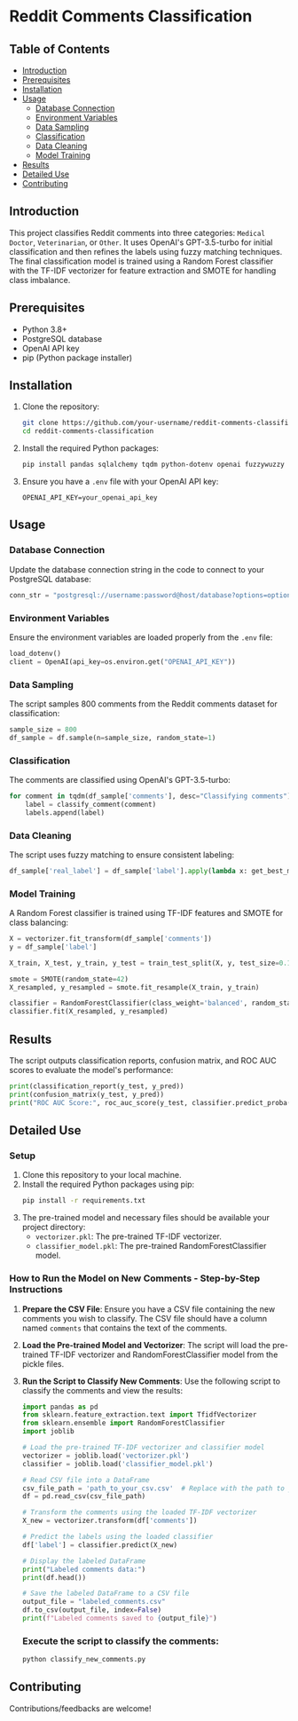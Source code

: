 # Reddit Comments Classification

## Table of Contents

- [Introduction](#introduction)
- [Prerequisites](#prerequisites)
- [Installation](#installation)
- [Usage](#usage)
  - [Database Connection](#database-connection)
  - [Environment Variables](#environment-variables)
  - [Data Sampling](#data-sampling)
  - [Classification](#classification)
  - [Data Cleaning](#data-cleaning)
  - [Model Training](#model-training)
- [Results](#results)
- [Detailed Use](#detailed-use)
- [Contributing](#contributing)


## Introduction

This project classifies Reddit comments into three categories: `Medical Doctor`, `Veterinarian`, or `Other`. It uses OpenAI's GPT-3.5-turbo for initial classification and then refines the labels using fuzzy matching techniques. The final classification model is trained using a Random Forest classifier with the TF-IDF vectorizer for feature extraction and SMOTE for handling class imbalance.

## Prerequisites

- Python 3.8+
- PostgreSQL database
- OpenAI API key
- pip (Python package installer)

## Installation

1. Clone the repository:
    ```sh
    git clone https://github.com/your-username/reddit-comments-classification.git
    cd reddit-comments-classification
    ```

2. Install the required Python packages:
    ```sh
    pip install pandas sqlalchemy tqdm python-dotenv openai fuzzywuzzy python-Levenshtein imbalanced-learn scikit-learn
    ```

3. Ensure you have a `.env` file with your OpenAI API key:
    ```
    OPENAI_API_KEY=your_openai_api_key
    ```

## Usage

### Database Connection

Update the database connection string in the code to connect to your PostgreSQL database:
```python
conn_str = "postgresql://username:password@host/database?options=option&sslmode=require"
```

### Environment Variables

Ensure the environment variables are loaded properly from the `.env` file:
```python
load_dotenv()
client = OpenAI(api_key=os.environ.get("OPENAI_API_KEY"))
```

### Data Sampling

The script samples 800 comments from the Reddit comments dataset for classification:
```python
sample_size = 800
df_sample = df.sample(n=sample_size, random_state=1)
```

### Classification

The comments are classified using OpenAI's GPT-3.5-turbo:
```python
for comment in tqdm(df_sample['comments'], desc="Classifying comments"):
    label = classify_comment(comment)
    labels.append(label)
```

### Data Cleaning

The script uses fuzzy matching to ensure consistent labeling:
```python
df_sample['real_label'] = df_sample['label'].apply(lambda x: get_best_match(x, valid_labels))
```

### Model Training

A Random Forest classifier is trained using TF-IDF features and SMOTE for class balancing:
```python
X = vectorizer.fit_transform(df_sample['comments'])
y = df_sample['label']

X_train, X_test, y_train, y_test = train_test_split(X, y, test_size=0.15, random_state=42)

smote = SMOTE(random_state=42)
X_resampled, y_resampled = smote.fit_resample(X_train, y_train)

classifier = RandomForestClassifier(class_weight='balanced', random_state=42)
classifier.fit(X_resampled, y_resampled)
```

## Results

The script outputs classification reports, confusion matrix, and ROC AUC scores to evaluate the model's performance:
```python
print(classification_report(y_test, y_pred))
print(confusion_matrix(y_test, y_pred))
print("ROC AUC Score:", roc_auc_score(y_test, classifier.predict_proba(X_test), multi_class='ovr'))
```

## Detailed Use

### Setup

1. Clone this repository to your local machine.
2. Install the required Python packages using pip:
   ```sh
   pip install -r requirements.txt
   ```
3. The pre-trained model and necessary files should be available your project directory:
   - `vectorizer.pkl`: The pre-trained TF-IDF vectorizer.
   - `classifier_model.pkl`: The pre-trained RandomForestClassifier model.

### How to Run the Model on New Comments - Step-by-Step Instructions


1. **Prepare the CSV File**: Ensure you have a CSV file containing the new comments you wish to classify. The CSV file should have a column named `comments` that contains the text of the comments.

2. **Load the Pre-trained Model and Vectorizer**: The script will load the pre-trained TF-IDF vectorizer and RandomForestClassifier model from the pickle files.

3. **Run the Script to Classify New Comments**: Use the following script to classify the comments and view the results:

   ```python
   import pandas as pd
   from sklearn.feature_extraction.text import TfidfVectorizer
   from sklearn.ensemble import RandomForestClassifier
   import joblib

   # Load the pre-trained TF-IDF vectorizer and classifier model
   vectorizer = joblib.load('vectorizer.pkl')
   classifier = joblib.load('classifier_model.pkl')

   # Read CSV file into a DataFrame
   csv_file_path = 'path_to_your_csv.csv'  # Replace with the path to your CSV file
   df = pd.read_csv(csv_file_path)

   # Transform the comments using the loaded TF-IDF vectorizer
   X_new = vectorizer.transform(df['comments'])

   # Predict the labels using the loaded classifier
   df['label'] = classifier.predict(X_new)

   # Display the labeled DataFrame
   print("Labeled comments data:")
   print(df.head())

   # Save the labeled DataFrame to a CSV file
   output_file = "labeled_comments.csv"
   df.to_csv(output_file, index=False)
   print(f"Labeled comments saved to {output_file}")
   ```

   ### Execute the script to classify the comments:
   ```sh
   python classify_new_comments.py
   ```



## Contributing

Contributions/feedbacks are welcome!
